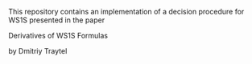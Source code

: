 This repository contains an implementation of a decision procedure for WS1S presented in the paper

  Derivatives of WS1S Formulas
  
by Dmitriy Traytel
